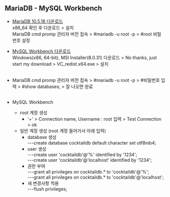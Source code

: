 ## MariaDB - MySQL Workbench

- [MariaDB 10.5.18 다운로드](https://mariadb.org/download/?t=mariadb&p=mariadb&r=10.5.18&os=windows&cpu=x86_64&pkg=msi&m=blendbyte)   
  x86_64 확인 후 다운로드 > 설치   
  MariaDB cmd promp 관리자 버전 접속 > #mariadb -u root -p > #root 비밀번호 설정
  <br>
  
- [MySQL Workbench 다운로드](https://dev.mysql.com/downloads/workbench/)   
  Windows(x86, 64-bit), MSI Installer(8.0.31) 다운로드 > No thanks, just start my download > VC_redist.x64.exe > 설치   
  <br>   
  
 - MariaDB cmd promp 관리자 버전 접속 > #mariadb -u root -p > #비밀번호 입력 > #show databases; > 잘 나오면 완료   
   <br>
   
 - MySQL Workbench
   * root 계정 생성   
     - '+' > Connection name, Username : root 입력 > Test Connection > ok   
   * 일반 계정 생성 (root 계정 들어가서 아래 입력)     
     - database 생성   
     ---create database cocktaildb default character set utf8mb4;   
     - user 생성   
     ---create user 'cocktaildb'@'%' identified by '1234';   
     ---create user 'cocktaildb'@'localhost' identified by '1234';   
     - 권한 부여   
     ---grant all privileges on cocktaildb.* to 'cocktaildb'@'%';   
     ---grant all privileges on cocktaildb.* to 'cocktaildb'@'localhost';   
     - 새 변경사항 적용   
     ---flush privileges;   
  
